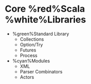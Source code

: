 # Core %red%Scala %white%Libraries

* %green%Standard Library
    - Collections
    - Option/Try
    - Futures
    - Process
* %cyan%Modules
    - XML
    - Parser Combinators
    - Actors

